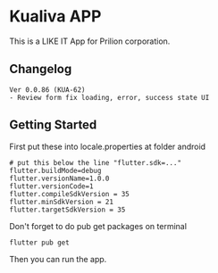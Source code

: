 # Kualiva APP

This is a LIKE IT App for Prilion corporation.

## Changelog

```text
Ver 0.0.86 (KUA-62)
- Review form fix loading, error, success state UI
```

## Getting Started

First put these into locale.properties at folder android

```text
# put this below the line "flutter.sdk=..."
flutter.buildMode=debug
flutter.versionName=1.0.0
flutter.versionCode=1
flutter.compileSdkVersion = 35
flutter.minSdkVersion = 21
flutter.targetSdkVersion = 35
```

Don't forget to do pub get packages on terminal

```shell
flutter pub get
```

Then you can run the app.
